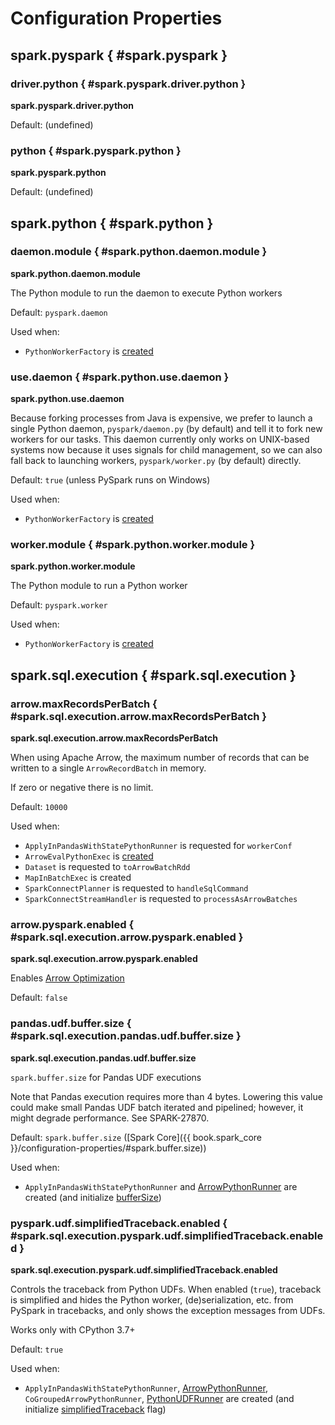 # Configuration Properties

## spark.pyspark { #spark.pyspark }

### <span id="PYSPARK_DRIVER_PYTHON"> driver.python { #spark.pyspark.driver.python }

**spark.pyspark.driver.python**

Default: (undefined)

### <span id="PYSPARK_PYTHON"> python { #spark.pyspark.python }

**spark.pyspark.python**

Default: (undefined)

## spark.python { #spark.python }

### <span id="PYTHON_DAEMON_MODULE"> daemon.module { #spark.python.daemon.module }

**spark.python.daemon.module**

The Python module to run the daemon to execute Python workers

Default: `pyspark.daemon`

Used when:

* `PythonWorkerFactory` is [created](PythonWorkerFactory.md#daemonModule)

### <span id="PYTHON_USE_DAEMON"> use.daemon { #spark.python.use.daemon }

**spark.python.use.daemon**

Because forking processes from Java is expensive, we prefer to launch a single Python daemon, `pyspark/daemon.py` (by default) and tell it to fork new workers for our tasks. This daemon currently only works on UNIX-based systems now because it uses signals for child management, so we can also fall back to launching workers, `pyspark/worker.py` (by default) directly.

Default: `true` (unless PySpark runs on Windows)

Used when:

* `PythonWorkerFactory` is [created](PythonWorkerFactory.md#useDaemon)

### <span id="PYTHON_WORKER_MODULE"> worker.module { #spark.python.worker.module }

**spark.python.worker.module**

The Python module to run a Python worker

Default: `pyspark.worker`

Used when:

* `PythonWorkerFactory` is [created](PythonWorkerFactory.md#workerModule)

## spark.sql.execution { #spark.sql.execution }

### <span id="ARROW_EXECUTION_MAX_RECORDS_PER_BATCH"><span id="arrowMaxRecordsPerBatch"> arrow.maxRecordsPerBatch { #spark.sql.execution.arrow.maxRecordsPerBatch }

**spark.sql.execution.arrow.maxRecordsPerBatch**

When using Apache Arrow, the maximum number of records that can be written to a single `ArrowRecordBatch` in memory.

If zero or negative there is no limit.

Default: `10000`

Used when:

* `ApplyInPandasWithStatePythonRunner` is requested for `workerConf`
* `ArrowEvalPythonExec` is [created](sql/ArrowEvalPythonExec.md#batchSize)
* `Dataset` is requested to `toArrowBatchRdd`
* `MapInBatchExec` is created
* `SparkConnectPlanner` is requested to `handleSqlCommand`
* `SparkConnectStreamHandler` is requested to `processAsArrowBatches`

### <span id="ARROW_PYSPARK_EXECUTION_ENABLED"><span id="arrowPySparkEnabled"> arrow.pyspark.enabled { #spark.sql.execution.arrow.pyspark.enabled }

**spark.sql.execution.arrow.pyspark.enabled**

Enables [Arrow Optimization](arrow-optimization/index.md)

Default: `false`

### <span id="PANDAS_UDF_BUFFER_SIZE"><span id="pandasUDFBufferSize"> pandas.udf.buffer.size { #spark.sql.execution.pandas.udf.buffer.size }

**spark.sql.execution.pandas.udf.buffer.size**

`spark.buffer.size` for Pandas UDF executions

Note that Pandas execution requires more than 4 bytes.
Lowering this value could make small Pandas UDF batch iterated and pipelined; however, it might degrade performance.
See SPARK-27870.

Default: `spark.buffer.size` ([Spark Core]({{ book.spark_core }}/configuration-properties/#spark.buffer.size))

Used when:

* `ApplyInPandasWithStatePythonRunner` and [ArrowPythonRunner](runners/ArrowPythonRunner.md#bufferSize) are created (and initialize [bufferSize](runners/BasePythonRunner.md#bufferSize))

### <span id="PYSPARK_SIMPLIFIEID_TRACEBACK"><span id="pysparkSimplifiedTraceback"> pyspark.udf.simplifiedTraceback.enabled { #spark.sql.execution.pyspark.udf.simplifiedTraceback.enabled }

**spark.sql.execution.pyspark.udf.simplifiedTraceback.enabled**

Controls the traceback from Python UDFs. When enabled (`true`), traceback is simplified and hides the Python worker, (de)serialization, etc. from PySpark in tracebacks, and only shows the exception messages from UDFs.

Works only with CPython 3.7+

Default: `true`

Used when:

* `ApplyInPandasWithStatePythonRunner`, [ArrowPythonRunner](runners/ArrowPythonRunner.md#simplifiedTraceback), `CoGroupedArrowPythonRunner`, [PythonUDFRunner](runners/PythonUDFRunner.md#simplifiedTraceback) are created (and initialize [simplifiedTraceback](runners/BasePythonRunner.md#simplifiedTraceback) flag)

